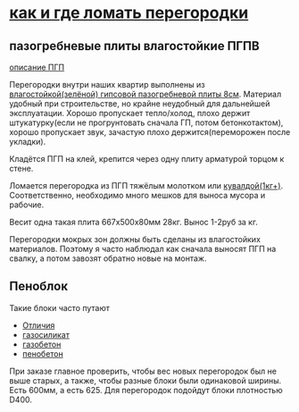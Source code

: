 # [как и где ломать перегородки](http://rykinekruki.ru/rabota-so-stenami/kak-slomat-stenu-tolko-lomayte-posle-novogo-goda/)


##  пазогребневые плиты влагостойкие ПГПВ

[описание ПГП](https://mainavi.ru/strojmaterialy/pazogrebnevye-plity/)

Перегородки внутри наших квартир выполнены из [влагостойкой(зелёной) гипсовой пазогребневой плиты 8см](http://www.ekonomstroy.ru/catalog/plity_pazogrebnevye/plita_pazogrebnevaya_667kh500kh80mm_polnotelaya_vlagostoykaya/). Материал удобный при строительстве, но крайне неудобный для дальнейшей эксплуатации. Хорошо пропускает тепло/холод, плохо держит штукатурку(если не прогрунтовать сначала ГП, потом бетонкотактом), хорошо пропускает звук, зачастую плохо держится(переморожен после укладки).

Кладётся ПГП на клей, крепится через одну плиту арматурой торцом к стене.

Ломается перегородка из ПГП тяжёлым молотком или [кувалдой(1кг+)](http://www.vseinstrumenti.ru/ruchnoy_instrument/udarno_rychazhnyj/molotki/spetsialnye/matrix/kuvalda_matrix._1000_g._10919/). Соответственно, необходимо много мешков для выноса мусора и рабочие.

Весит одна такая плита 667х500х80мм 28кг. Вынос 1-2руб за кг.

Перегородки мокрых зон должны быть сделаны из влагостойких материалов. Поэтому я часто наблюдал как сначала выносят ПГП на свалку, а потом завозят обратно новые на монтаж.

## Пеноблок

Такие блоки часто путают
  * [Отличия](http://thedifference.ru/chem-otlichaetsya-gazobeton-ot-gazosilikata/)
  * [газосиликат](https://mainavi.ru/strojmaterialy/gazosilikat/)
  * [газобетон](https://mainavi.ru/strojmaterialy/gazobeton/)
  * [пенобетон](https://mainavi.ru/strojmaterialy/penobeton/)

При заказе главное проверить, чтобы вес новых перегородок был не выше старых, а также, чтобы разные блоки были одинаковой ширины. Есть 600мм, а есть 625. Для перегородок подойдут блоки плотностью D400.
